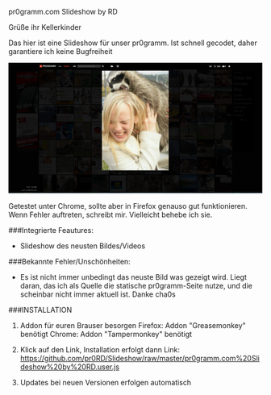pr0gramm.com Slideshow by RD

Grüße ihr Kellerkinder

Das hier ist eine Slideshow für unser pr0gramm. Ist schnell gecodet, daher garantiere ich keine Bugfreiheit 

![pr0](https://raw.githubusercontent.com/pr0RD/Slideshow/master/Vorschau.png)

Getestet unter Chrome, sollte aber in Firefox genauso gut funktionieren. Wenn Fehler auftreten, schreibt mir. Vielleicht behebe ich sie.

###Integrierte Feautures:
- Slideshow des neusten Bildes/Videos

###Bekannte Fehler/Unschönheiten:
- Es ist nicht immer unbedingt das neuste Bild was gezeigt wird. Liegt daran, das ich als Quelle die statische pr0gramm-Seite nutze, und die scheinbar nicht immer aktuell ist. Danke cha0s

###INSTALLATION

1. Addon für euren Brauser besorgen
Firefox: Addon "Greasemonkey" benötigt
Chrome: Addon "Tampermonkey" benötigt

2. Klick auf den Link, Installation erfolgt dann
Link: https://github.com/pr0RD/Slideshow/raw/master/pr0gramm.com%20Slideshow%20by%20RD.user.js

3. Updates bei neuen Versionen erfolgen automatisch
